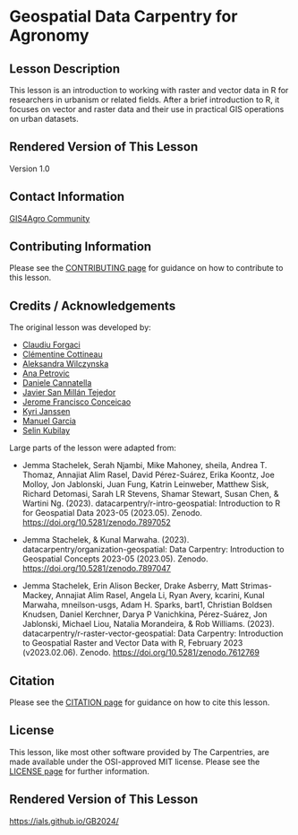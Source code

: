 # Geospatial Data Carpentry for Agronomy

## Lesson Description

This lesson is an introduction to working with raster and vector data in R for 
researchers in urbanism or related fields. After a brief introduction to R, it 
focuses on vector and raster data and their use in practical GIS operations on
urban datasets.

## Rendered Version of This Lesson

Version 1.0

## Contact Information

[GIS4Agro Community](mailto:ializarazos@unal.edu.co)

## Contributing Information

Please see the [CONTRIBUTING page](https://github.com/carpentries-incubator/r-geospatial-urban/blob/main/CONTRIBUTING.md) for guidance on how to contribute to this lesson.

## Credits / Acknowledgements

The original lesson was developed by:

- [Claudiu Forgaci](https://github.com/cforgaci)
- [Clémentine Cottineau](https://github.com/ClementineCttn)
- [Aleksandra Wilczynska](https://github.com/alwil)
- [Ana Petrovic](https://github.com/ana-5r)
- [Daniele Cannatella](https://github.com/dcannatella)
- [Javier San Millán Tejedor](https://github.com/javisanmillan)
- [Jerome Francisco Conceicao](https://github.com/fcjerome)
- [Kyri Janssen](https://github.com/KyriJanssen)
- [Manuel Garcia](https://github.com/manuGil)
- [Selin Kubilay](https://github.com/Selkubi)

Large parts of the lesson were adapted from:

- Jemma Stachelek, Serah Njambi, Mike Mahoney, sheila, Andrea T. Thomaz, Annajiat Alim Rasel, David Pérez-Suárez, Erika Koontz, Joe Molloy, Jon Jablonski, Juan Fung, Katrin Leinweber, Matthew Sisk, Richard Detomasi, Sarah LR Stevens, Shamar Stewart, Susan Chen, & Wartini Ng. (2023). datacarpentry/r-intro-geospatial: Introduction to R for Geospatial Data 2023-05 (2023.05). Zenodo. https://doi.org/10.5281/zenodo.7897052

- Jemma Stachelek, & Kunal Marwaha. (2023). datacarpentry/organization-geospatial: Data Carpentry: Introduction to Geospatial Concepts 2023-05 (2023.05). Zenodo. https://doi.org/10.5281/zenodo.7897047

- Jemma Stachelek, Erin Alison Becker, Drake Asberry, Matt Strimas-Mackey, Annajiat Alim Rasel, Angela Li, Ryan Avery, kcarini, Kunal Marwaha, mneilson-usgs, Adam H. Sparks, bart1, Christian Boldsen Knudsen, Daniel Kerchner, Darya P Vanichkina, Pérez-Suárez, Jon Jablonski, Michael Liou, Natalia Morandeira, & Rob Williams. (2023). datacarpentry/r-raster-vector-geospatial: Data Carpentry: Introduction to Geospatial Raster and Vector Data with R, February 2023 (v2023.02.06). Zenodo. https://doi.org/10.5281/zenodo.7612769

## Citation

Please see the [CITATION page](https://github.com/carpentries-incubator/r-geospatial-urban/blob/main/CITATION.cff) for guidance on how to cite this lesson.

## License

This lesson, like most other software provided by The Carpentries, are made available under the OSI-approved MIT license. Please see the [LICENSE page](https://github.com/carpentries-incubator/r-geospatial-urban/blob/main/LICENSE.md) for further information.

## Rendered Version of This Lesson

https://ials.github.io/GB2024/

